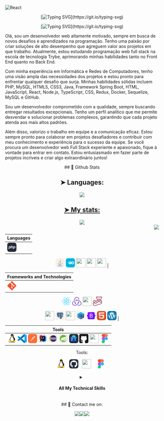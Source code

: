 
 ![React](https://img.shields.io/badge/React-20232A?style=for-the-badge&logo=react&logoColor=61DAFB)

<div align="center">

[![Typing SVG](https://readme-typing-svg.herokuapp.com/?color=FFFFFF&size=35&center=true&vCenter=true&width=1000&lines=Olá,+Sou+Eduardo+Maurício+Dias;+Seja+bem+vindo+ao+meu+Github!!)](https://git.io/typing-svg)
 
 [![Typing SVG](https://readme-typing-svg.herokuapp.com/?color=FFFFFF&size=35&center=true&vCenter=true&width=1000&lines=Desenvolvedor+Web+Full+Stack!)](https://git.io/typing-svg)
   </div>   

Olá, sou um desenvolvedor web altamente motivado, sempre em busca de novos desafios e aprendizados na programação. Tenho uma paixão por criar soluções de alto desempenho que agreguem valor aos projetos em que trabalho. Atualmente, estou estudando programação web full stack na escola de tecnologia Trybe, aprimorando minhas habilidades tanto no Front End quanto no Back End.

Com minha experiência em Informática e Redes de Computadores, tenho uma visão ampla das necessidades dos projetos e estou pronto para enfrentar qualquer desafio que surja. Minhas habilidades sólidas incluem PHP, MySQL, HTML5, CSS3, Java, Framework Spring Boot, HTML, JavaScript, React, Node.js, TypeScript, CSS, Redux, Docker, Sequelize, MySQL e GitHub.

Sou um desenvolvedor comprometido com a qualidade, sempre buscando entregar resultados excepcionais. Tenho um perfil analítico que me permite desvendar e solucionar problemas complexos, garantindo que cada projeto atenda aos mais altos padrões.

Além disso, valorizo o trabalho em equipe e a comunicação eficaz. Estou sempre pronto para colaborar em projetos desafiadores e contribuir com meu conhecimento e experiência para o sucesso da equipe. Se você procura um desenvolvedor web Full Stack experiente e apaixonado, fique à vontade para entrar em contato. Estou entusiasmado em fazer parte de projetos incríveis e criar algo extraordinário juntos!
 
<div align="center">
   ## 🌟 Github Stats

## ➤ Languages:
<a href="https://github.com/edudias1972">
    <img align="center" src="https://github-readme-stats.anuraghazra1.vercel.app/api/top-langs/?username=edudias1972&layout=compact&theme=radical" />


## ➤ My stats:
<a href="https://github.com/edudias1972">
    <img align="center" src="https://github-readme-stats.anuraghazra1.vercel.app/api?username=edudias1972&theme=radical&show_icons=true" />
</a>  
          
<!---
edudias1972/edudias1972 is a ✨ special ✨ repository because its `README.md` (this file) appears on your GitHub profile.
You can click the Preview link to take a look at your changes.
--->
<div>
<div align="center">
  <img align="right" src="[![image](https://user-images.githubusercontent.com/80340034/213583407-cbdb4a46-6290-4f48-9dec-3f4c06d3e285.png) height="200px" />
  </div>
  &nbsp;&nbsp;
 
| Languages | 
| --- | 
| <img src="https://github.com/tandpfun/skill-icons/blob/main/icons/PHP-Dark.svg" width="30" height="30"/> 
<img src="https://github.com/tandpfun/skill-icons/blob/main/icons/Java-Light.svg" width="30" height="30"/> 
<img src="https://github.com/tandpfun/skill-icons/blob/main/icons/GoLang.svg" width="30" height="30"/> 
<img src="https://user-images.githubusercontent.com/25181517/117447155-6a868a00-af3d-11eb-9cfe-245df15c9f3f.png" width="30" height="30"/> <img src="https://user-images.githubusercontent.com/25181517/183890598-19a0ac2d-e88a-4005-a8df-1ee36782fde1.png" width="30" height="30"/> <img src="https://user-images.githubusercontent.com/25181517/183423507-c056a6f9-1ba8-4312-a350-19bcbc5a8697.png" width="30" height="30"/> | 

| Frameworks and Technologies | 
| --- | 
| <img src="https://github.com/devicons/devicon/blob/master/icons/git/git-original.svg" width="30" height="30"/> 
<img src="https://github.com/devicons/devicon/blob/1119b9f84c0290e0f0b38982099a2bd027a48bf1/icons/react/react-original.svg" width="30" height="30"/> 
<img src="https://github.com/devicons/devicon/blob/1119b9f84c0290e0f0b38982099a2bd027a48bf1/icons/redux/redux-original.svg" width="30" height="30"/> 
<img src="https://cdn.jsdelivr.net/gh/devicons/devicon/icons/nodejs/nodejs-plain.svg" width="30" height="30"/> 

<img src="https://github.com/devicons/devicon/blob/master/icons/jest/jest-plain.svg" width="30" height="30"/> 

<img src="https://img.icons8.com/color/344/docker.png" width="30" height="30"/> <img src="https://github.com/tandpfun/skill-icons/blob/main/icons/PostgreSQL-Light.svg" width="30" height="30"/> <img src="https://www.seekpng.com/png/full/525-5256723_docker-compose-logo.png" width="30" height="30"/> 
<img src="https://github.com/tandpfun/skill-icons/blob/main/icons/Sequelize-Light.svg" width="30" height="30"/> <img src="https://github.com/devicons/devicon/blob/master/icons/bootstrap/bootstrap-original.svg" width="30" height="30"/> 
<img src="https://github.com/tandpfun/skill-icons/blob/main/icons/HTML.svg" width="30" height="30"/> 
<img src="https://github.com/tandpfun/skill-icons/blob/main/icons/Wordpress.svg" width="30" height="30"/> | 

| Tools | 
| --- | 
| <img src="https://github.com/devicons/devicon/blob/master/icons/linux/linux-original.svg" width="30" height="30"/> <img src="https://github.com/devicons/devicon/blob/master/icons/vscode/vscode-original.svg" width="30" height="30"/> <img src="https://github.com/tandpfun/skill-icons/blob/main/icons/Postman.svg" width="30" height="30"/> <img src="https://github.com/tandpfun/skill-icons/blob/main/icons/Idea-Light.svg" width="30" height="30"/> <img src="https://github.com/tandpfun/skill-icons/blob/main/icons/Eclipse-Light.svg" width="30" height="30"/> <img src="https://github.com/tandpfun/skill-icons/blob/main/icons/Spring-Light.svg" width="30" height="30"/> <img src="https://github.com/tandpfun/skill-icons/blob/main/icons/AndroidStudio-Dark.svg" width="30" height="30"/> <img src="https://github.com/MateusHoffman/MateusHoffman/blob/main/img/GitHub.svg" width="30" height="30"/> <img src="https://img.icons8.com/color/344/bash.png" width="30" height="30"/> <img src="https://github.com/devicons/devicon/blob/master/icons/figma/figma-original.svg" width="30" height="30"/> |
&nbsp;&nbsp;
Tools: 
  &nbsp;&nbsp;
<div id='lojc' align="center">
  <img src="https://github.com/devicons/devicon/blob/master/icons/linux/linux-original.svg" width="30" height="30"/>&nbsp;&nbsp;  
  <img src="https://github.com/tandpfun/skill-icons/blob/main/icons/Github-Dark.svg" width="30" height="30"/>&nbsp;&nbsp; 
  <img src="https://img.icons8.com/color/344/bash.png" width="30" height="30"/> &nbsp;&nbsp; 
  <img src="https://github.com/devicons/devicon/blob/master/icons/figma/figma-original.svg" width="30" height="30"/>&nbsp;&nbsp; 

</div>
&nbsp;&nbsp;

  <details>
    <summary><h4>All My Technical Skills</h4></summary>
<div id='lojc' align="center">

| Languages  | Frameworks | Technologies | Tools | 
|---|---|---|---|
|<div id='lojc' align="center"><span> 🔸Java 🔸Java Spring 🔸Golang  🔸PHP 🔸JavaScript  🔸TypeScript  🔸SQL  🔸MySQl 🔸PostgreSQL 🔸Python </span></div>|<div id='lojc' align="center"><span>React🔸NodeJS🔸Express🔸Jest🔸React Native</span></div>|<div id='lojc' align="center"><span>Git🔸Local Storage🔸HTML🔸CSS🔸Bootstrap🔸React Router🔸React Testing Library🔸Redux🔸Context API🔸Docker🔸Docker Compose🔸MySQL🔸ORM (Sequelize)🔸NoSQL🔸MongoDB🔸ODM (Mongoose)🔸API🔸Mocks/Stub</span></div>|<div id='lojc' align="center"><span>Linux🔸Bash🔸GitHub🔸Visual Studio Code🔸Figma🔸WordPress🔸Shopify🔸MySQL Workbench</span></div>|
  </details>

<br> 
## 📧 Contact me on:
  
<a href = "mailto:edudias1972@gmail.com"><img src="https://img.shields.io/badge/-Gmail-%23333?style=for-the-badge&logo=gmail&logoColor=white" target="_blank"></a>[![](https://img.shields.io/badge/WhatsApp-25D366?style=for-the-badge&logo=whatsapp&logoColor=white)](https://api.whatsapp.com/send?phone=5-(51)99842-0321)<a href="https://www.linkedin.com/in/eduardo-mauricio-dias/" target="_blank"><img src="https://img.shields.io/badge/-LinkedIn-%230077B5?style=for-the-badge&logo=linkedin&logoColor=white" target="_blank"></a> 
  <br>
   
<div>
